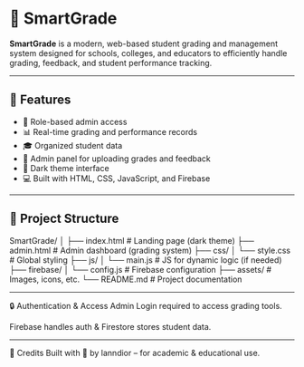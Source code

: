 # 📘 SmartGrade

**SmartGrade** is a modern, web-based student grading and management system designed for schools, colleges, and educators to efficiently handle grading, feedback, and student performance tracking.

---

## 🚀 Features

- 🔐 Role-based admin access
- 📊 Real-time grading and performance records
- 🎓 Organized student data
- 📂 Admin panel for uploading grades and feedback
- 🌙 Dark theme interface
- 💻 Built with HTML, CSS, JavaScript, and Firebase

---

## 📁 Project Structure

SmartGrade/
│
├── index.html # Landing page (dark theme)
├── admin.html # Admin dashboard (grading system)
├── css/
│ └── style.css # Global styling
├── js/
│ └── main.js # JS for dynamic logic (if needed)
├── firebase/
│ └── config.js # Firebase configuration
├── assets/ # Images, icons, etc.
└── README.md # Project documentation

---
🔒 Authentication & Access
Admin Login required to access grading tools.

Firebase handles auth & Firestore stores student data.


---

🙌 Credits
Built with 💙 by lanndior – for academic & educational use.

